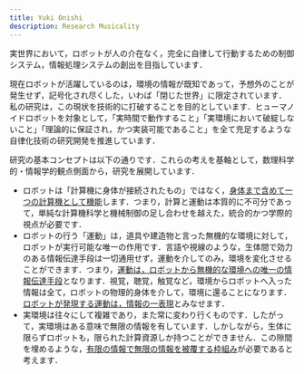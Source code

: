 ```yaml
---
title: Yuki Onishi
description: Research Musicality
---
```


実世界において，ロボットが人の介在なく，完全に自律して行動するための制御システム，情報処理システムの創出を目指しています．

現在ロボットが活躍しているのは，環境の情報が既知であって，予想外のことが発生せず，記号化され尽くした，いわば「閉じた世界」に限定されています．
私の研究は，この現状を技術的に打破することを目的としています．ヒューマノイドロボットを対象として，「実時間で動作すること」「実環境において破綻しないこと」「理論的に保証され，かつ実装可能であること」を全て充足するような自律化技術の研究開発を推進しています．

研究の基本コンセプトは以下の通りです．これらの考えを基軸として，数理科学的・情報学的観点側面から，研究を展開しています．

- ロボットは「計算機に身体が接続されたもの」ではなく，<u>身体まで含めて一つの計算機として機能</u>します．つまり，計算と運動は本質的に不可分であって，単純な計算機科学と機械制御の足し合わせを越えた，統合的かつ学際的視点が必要です．
- ロボットの行う「運動」は，道具や建造物と言った無機的な環境に対して，ロボットが実行可能な唯一の作用です．言語や視線のような，生体間で効力のある情報伝達手段は一切通用せず，運動を介してのみ，環境を変化させることができます．つまり，<u>運動は，ロボットから無機的な環境への唯一の情報伝達手段</u>となります．視覚，聴覚，触覚など，環境からロボットへ入った情報は全て，ロボットの物理的身体を介して，環境に還ることになります．<u>ロボットが発現する運動は，情報の一表現</u>とみなせます．
- 実環境は往々にして複雑であり，また常に変わり行くものです．したがって，実環境はある意味で無限の情報を有しています．しかしながら，生体に限らずロボットも，限られた計算資源しか持つことができません．この隙間を埋めるような，<u>有限の情報で無限の情報を被覆する枠組み</u>が必要であると考えます．
